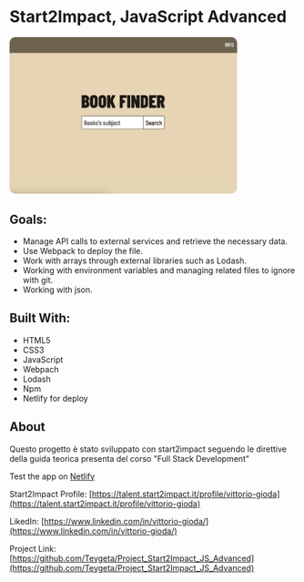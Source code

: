  <h1>Start2Impact, JavaScript Advanced</h1>

<img src="./src/img/App_Screen.png" width="400" style="border-radius: 10px" alt="App_screen"/>

## Goals:
* Manage API calls to external services and retrieve the necessary data.
* Use Webpack to deploy the file.
* Work with arrays through external libraries such as Lodash.
* Working with environment variables and managing related files to ignore with git.
* Working with json.

## Built With:
* HTML5
* CSS3
* JavaScript
* Webpach
* Lodash
* Npm
* Netlify for deploy

## About
Questo progetto è stato sviluppato con start2impact seguendo le direttive della guida teorica presenta del corso "Full Stack Development"

Test the app on [Netlify](https://glistening-phoenix-cf085f.netlify.app/)

Start2Impact Profile: [https://talent.start2impact.it/profile/vittorio-gioda](https://talent.start2impact.it/profile/vittorio-gioda)

LikedIn: [https://www.linkedin.com/in/vittorio-gioda/](https://www.linkedin.com/in/vittorio-gioda/)

Project Link: [https://github.com/Teygeta/Project_Start2Impact_JS_Advanced](https://github.com/Teygeta/Project_Start2Impact_JS_Advanced)
